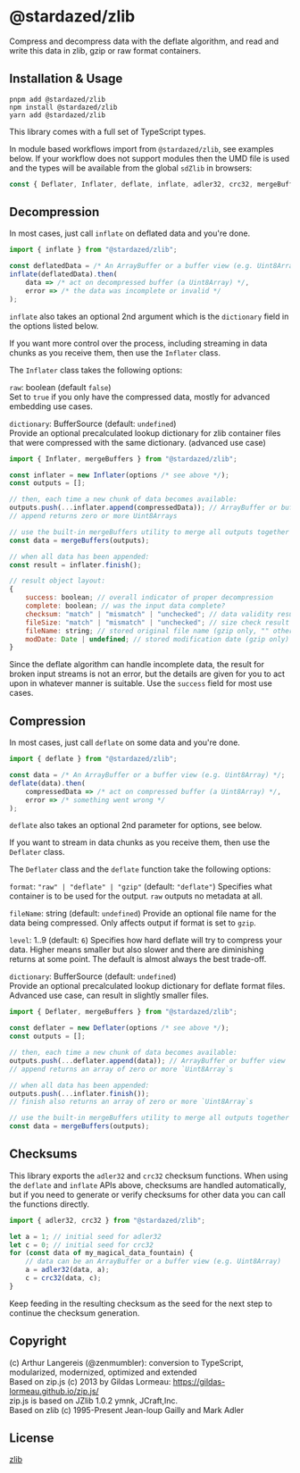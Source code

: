 @stardazed/zlib
===============
Compress and decompress data with the deflate algorithm, and read and
write this data in zlib, gzip or raw format containers.

Installation & Usage
--------------------
```
pnpm add @stardazed/zlib
npm install @stardazed/zlib
yarn add @stardazed/zlib
```

This library comes with a full set of TypeScript types.

In module based workflows import from `@stardazed/zlib`, see examples below.
If your workflow does not support modules then the UMD file is used and
the types will be available from the global `sdZlib` in browsers:

```js
const { Deflater, Inflater, deflate, inflate, adler32, crc32, mergeBuffers } = sdZLib;
```

Decompression
-------------
In most cases, just call `inflate` on deflated data and you're done.

```js
import { inflate } from "@stardazed/zlib";

const deflatedData = /* An ArrayBuffer or a buffer view (e.g. Uint8Array) */;
inflate(deflatedData).then(
	data => /* act on decompressed buffer (a Uint8Array) */,
	error => /* the data was incomplete or invalid */
);
```

`inflate` also takes an optional 2nd argument which is the `dictionary`
field in the options listed below.

If you want more control over the process, including streaming in data chunks
as you receive them, then use the `Inflater` class.

The `Inflater` class takes the following options:

`raw`: boolean (default `false`)<br>
Set to `true` if you only have the compressed data, mostly for advanced
embedding use cases.

`dictionary`: BufferSource (default: `undefined`)<br>
Provide an optional precalculated lookup dictionary for zlib container
files that were compressed with the same dictionary. (advanced use case)

```js
import { Inflater, mergeBuffers } from "@stardazed/zlib";

const inflater = new Inflater(options /* see above */);
const outputs = [];

// then, each time a new chunk of data becomes available:
outputs.push(...inflater.append(compressedData)); // ArrayBuffer or buffer view
// append returns zero or more Uint8Arrays

// use the built-in mergeBuffers utility to merge all outputs together
const data = mergeBuffers(outputs);

// when all data has been appended:
const result = inflater.finish();

// result object layout:
{
	success: boolean; // overall indicator of proper decompression
	complete: boolean; // was the input data complete?
	checksum: "match" | "mismatch" | "unchecked"; // data validity result
	fileSize: "match" | "mismatch" | "unchecked"; // size check result (gzip only)
	fileName: string; // stored original file name (gzip only, "" otherwise)
	modDate: Date | undefined; // stored modification date (gzip only)
}
```

Since the deflate algorithm can handle incomplete data, the result
for broken input streams is not an error, but the details are given
for you to act upon in whatever manner is suitable. Use the `success`
field for most use cases.

Compression
-----------
In most cases, just call `deflate` on some data and you're done.

```js
import { deflate } from "@stardazed/zlib";

const data = /* An ArrayBuffer or a buffer view (e.g. Uint8Array) */;
deflate(data).then(
	compressedData => /* act on compressed buffer (a Uint8Array) */,
	error => /* something went wrong */
);
```

`deflate` also takes an optional 2nd parameter for options, see below.

If you want to stream in data chunks as you receive them, then use the
`Deflater` class.

The `Deflater` class and the `deflate` function take the following options:

`format`: `"raw" | "deflate" | "gzip"` (default: `"deflate"`)
Specifies what container is to be used for the output. `raw` outputs
no metadata at all.

`fileName`: string (default: `undefined`)
Provide an optional file name for the data being compressed.
Only affects output if format is set to `gzip`.

`level`: 1..9 (default: `6`)
Specifies how hard deflate will try to compress your data. Higher
means smaller but also slower and there are diminishing returns at
some point. The default is almost always the best trade-off.

`dictionary`: BufferSource (default: `undefined`)<br>
Provide an optional precalculated lookup dictionary for deflate format
files. Advanced use case, can result in slightly smaller files.

```js
import { Deflater, mergeBuffers } from "@stardazed/zlib";

const deflater = new Deflater(options /* see above */);
const outputs = [];

// then, each time a new chunk of data becomes available:
outputs.push(...deflater.append(data)); // ArrayBuffer or buffer view
// append returns an array of zero or more `Uint8Array`s

// when all data has been appended:
outputs.push(...inflater.finish());
// finish also returns an array of zero or more `Uint8Array`s

// use the built-in mergeBuffers utility to merge all outputs together
const data = mergeBuffers(outputs);
```

Checksums
---------
This library exports the `adler32` and `crc32` checksum functions. When using
the `deflate` and `inflate` APIs above, checksums are handled automatically,
but if you need to generate or verify checksums for other data you can call
the functions directly.

```js
import { adler32, crc32 } from "@stardazed/zlib";

let a = 1; // initial seed for adler32
let c = 0; // initial seed for crc32
for (const data of my_magical_data_fountain) {
	// data can be an ArrayBuffer or a buffer view (e.g. Uint8Array)
	a = adler32(data, a);
	c = crc32(data, c);
}
```
Keep feeding in the resulting checksum as the seed for the next step to
continue the checksum generation.

Copyright
---------
(c) Arthur Langereis (@zenmumbler): conversion to TypeScript, modularized,
modernized, optimized and extended<br>
Based on zip.js (c) 2013 by Gildas Lormeau: https://gildas-lormeau.github.io/zip.js/<br>
zip.js is based on JZlib 1.0.2 ymnk, JCraft,Inc.<br>
Based on zlib (c) 1995-Present Jean-loup Gailly and Mark Adler<br>

License
-------
[zlib](https://www.zlib.net/zlib_license.html)
